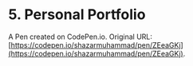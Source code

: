 # 5. Personal Portfolio

A Pen created on CodePen.io. Original URL: [https://codepen.io/shazarmuhammad/pen/ZEeaGKj](https://codepen.io/shazarmuhammad/pen/ZEeaGKj).


